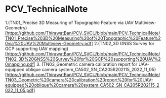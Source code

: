 # PCV_TechnicalNote
1.(TN01_Precise 3D Measuring of Topographic Feature via UAV Multiview-Geometry)[https://github.com/ThirawatBan/PCV_SVCU/blob/main/PCV_TechnicalNote/TN01_Precise%203D%20Measuring%20of%20Topographic%20Feature%20via%20UAV%20Multiview-Geometry.pdf]
2.(TN02_3D GNSS Survey for GCP supporting UAV mapping)[https://github.com/ThirawatBan/PCV_SVCU/blob/main/PCV_TechnicalNote/TN02_3D%20GNSS%20Survey%20for%20GCP%20supporting%20UAV%20mapping.pdf]
3. (TN03_Geometric camera calibration report for UAV-equipped oblique camera system_CA502_SN_CA205R202115_2022_11_05)[https://github.com/ThirawatBan/PCV_SVCU/blob/main/PCV_TechnicalNote/TN03_Geometric%20camera%20calibration%20report%20for%20UAV-equipped%20oblique%20camera%20system_CA502_SN_CA205R202115_2022_11_05.pdf]
